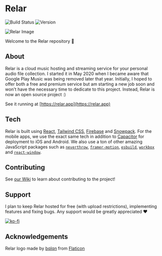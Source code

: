 # Relar

![Build Status](https://img.shields.io/github/workflow/status/jsmith/relar/Production?style=for-the-badge&logo=GitHub)
![Version](https://img.shields.io/github/package-json/v/jsmith/relar?style=for-the-badge)

![Relar Image](https://relar.app/screenshot.png)

Welcome to the Relar repository 🎵

## About

Relar is a cloud music hosting and streaming service for your personal audio file collection. I started it in May 2020 when I became aware that Google Play Music was being removed later that year. Initially, I hoped to offer both a free and premium service but am starting a new job soon and won't have the necessary time to dedicate to this project. Instead, Relar is now an open source project :)

See it running at [https://relar.app](https://relar.app)

## Tech

Relar is built using [React](https://reactjs.org), [Tailwind CSS](https://tailwindcss.com), [Firebase](https://firebase.google.com) and [Snowpack](https://www.snowpack.dev). For the mobile apps, we use the exact same tech in addition to [Capacitor](https://capacitorjs.com) for deployment to iOS and Android. We also use a ton of other amazing JavaScript packages such as [`neverthrow`](https://github.com/supermacro/neverthrow), [`framer-motion`](https://www.framer.com/motion), [`esbuild`](https://github.com/evanw/esbuild), [`workbox`](https://developers.google.com/web/tools/workbox) and [`react-window`](https://github.com/bvaughn/react-window).

## Contributing

See [our Wiki](https://github.com/jsmith/relar/wiki) to learn about contributing to the project!

## Support

I plan to keep Relar hosted for free (with upload restrictions), implementing features and fixing bugs. Any support would be greatly appreciated ♥

[![ko-fi](https://ko-fi.com/img/githubbutton_sm.svg)](https://ko-fi.com/F2F238VRI)

## Acknowledgements

Relar logo made by [bqlqn](https://www.flaticon.com/authors/bqlqn) from [Flaticon](https://www.flaticon.com)
